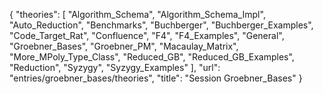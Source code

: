 {
    "theories": [
        "Algorithm_Schema",
        "Algorithm_Schema_Impl",
        "Auto_Reduction",
        "Benchmarks",
        "Buchberger",
        "Buchberger_Examples",
        "Code_Target_Rat",
        "Confluence",
        "F4",
        "F4_Examples",
        "General",
        "Groebner_Bases",
        "Groebner_PM",
        "Macaulay_Matrix",
        "More_MPoly_Type_Class",
        "Reduced_GB",
        "Reduced_GB_Examples",
        "Reduction",
        "Syzygy",
        "Syzygy_Examples"
    ],
    "url": "entries/groebner_bases/theories",
    "title": "Session Groebner_Bases"
}